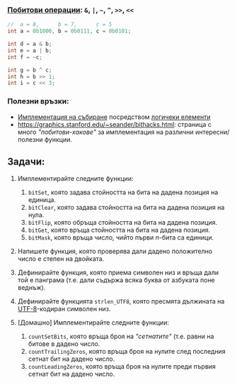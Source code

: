 ### [Побитови операции](https://www.geeksforgeeks.org/bitwise-operators-in-c-cpp/): `&`, `|`, `~`, `^`, `>>`, `<<`
```cpp
//  a = 8,      b = 7,      c = 5
int a = 0b1000, b = 0b0111, c = 0b0101;

int d = a & b;
int e = a | b;
int f = ~c;

int g = b ^ c;
int h = b >> 1;
int i = c << 3;
```


### Полезни връзки:
- [Имплементация на събиране](https://www.geeksforgeeks.org/full-adder-in-digital-logic/) посредством [логичеки елементи](https://bg.wikipedia.org/wiki/%D0%9B%D0%BE%D0%B3%D0%B8%D1%87%D0%B5%D1%81%D0%BA%D0%B8_%D0%B5%D0%BB%D0%B5%D0%BC%D0%B5%D0%BD%D1%82)
- https://graphics.stanford.edu/~seander/bithacks.html: страница с много _"побитови-хакове"_ за имплементация на различни интересни/полезни функции.


## Задачи:

1. Имплементирайте следните функции:
   1. `bitSet`, която задава стойността на бита на дадена позиция на единица.
   2. `bitClear`, която задава стойността на бита на дадена позиция на нула.
   3. `bitFlip`, която обръща стойността на бита на дадена позиция.
   4. `bitGet`, която връща стойността на бита на дадена позиция.
   5. `bitMask`, която връща число, чийто първи $n$-бита са единици.

2. Напишете функция, която проверява дали дадено положително число е степен на двойката.

3. Дефинирайте функция, която приема символен низ и връща дали той е панграма (т.е. дали съдържа всяка буква от азбуката поне веднъж).

4. Дефинирайте функцията `strlen_UTF8`, която пресмята дължината на [UTF-8](https://en.wikipedia.org/wiki/UTF-8)-кодиран символен низ.

5. [Домашно] Имплементирайте следните функции:
   1. `countSetBits`, която връща броя на _"сетнатите"_ (т.е. равни на    битове в дадено число.
   2. `countTrailingZeros`, която връща броя на нулите след последния сетнат бит на дадено число.
   3. `countLeadingZeros`, която връща броя на нулите преди първия сетнат бит на дадено число.
